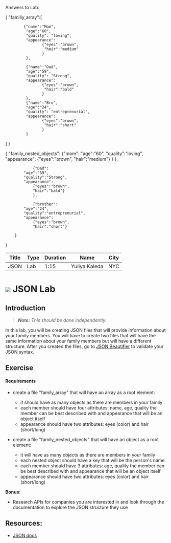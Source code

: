 Answers to Lab:

{
     "familiy_array":[

			{"name":"Mom",
			 "age":"60",
			 "quality": "loving",
			 "appearance":
			 		{"eyes":"brown",
			 		 "hair":"medium"
			 		}
			 },
			 
			 {"name":"Dad",
			 "age":"59",
			 "quality": "Strong",
			 "appearance":
			 		{"eyes":"brown",
			 		 "hair":"bald"
			 		}
			 },
			 {"name":"Bro",
			 "age":"24",
			 "quality": "entreprenurial",
			 "appearance":
			 		{"eyes":"brown",
			 		 "hair":"short"
			 		}
			 }
			 
			 
 ]
 }

 { "family_nested_objects":
 		{"mom":
 			"age":"60",
 			"quality":"loving",
 			"appearance":
 				{"eyes":"brown",
 				"hair":"medium"}
 				}
 				},

 				{"Dad":
 			"age":"59",
 			"quality":"Strong",
 			"appearance":
 				{"eyes":"brown",
 				"hair":"bald"}
 				},

 				{"brother":
 			"age":"24",
 			"quality":"entreprenurial",
 			"appearance":
 				{"eyes":"brown",
 				"hair":"short"}

 		}

 }















| Title | Type | Duration | Name | City |
| --- | --- | --- | --- | --- |
| JSON | Lab | 1:15 | Yuliya Kaleda | NYC |


# ![](https://ga-dash.s3.amazonaws.com/production/assets/logo-9f88ae6c9c3871690e33280fcf557f33.png) JSON Lab

<!--  OUTSTANDING
1. This lab should be re-worked to focus more on the structure of JSON API returns: http://stackoverflow.com/questions/12806386/standard-json-api-response-format

-->

## Introduction

> ***Note:*** _This should be done independently._

In this lab, you will be creating JSON files that will provide information about your family members. You will have to create two files that will have the same information about your family members but will have a different structure. After you created the files, go to [JSON Beautifier](http://codebeautify.org/jsonviewer) to validate your JSON syntax.

## Exercise  

#### Requirements

- create a file "family_array" that will have an array as a root element:

	* it should have as many objects as there are members in your family
	* each member should have four attributes: name, age, quality the member can be best described with and appearance that will be an object itself
	* appearance should have two attributes: eyes (color) and hair (short/long)


- create a file "family_nested_objects" that will have an object as a root element:

	* it will have as many objects as there are members in your family
	* each nested object should have a key that will be the person's name
	* each member should have 3 attributes: age, quality the member can be best described with and appearance that will be an object itself
	* appearance should have two attributes: eyes (color) and hair (short/long)

**Bonus**:

- Research APIs for companies you are interested in and look through the documentation to explore the JSON structure they use


## Resources:
- [JSON docs](http://www.json.org/)
